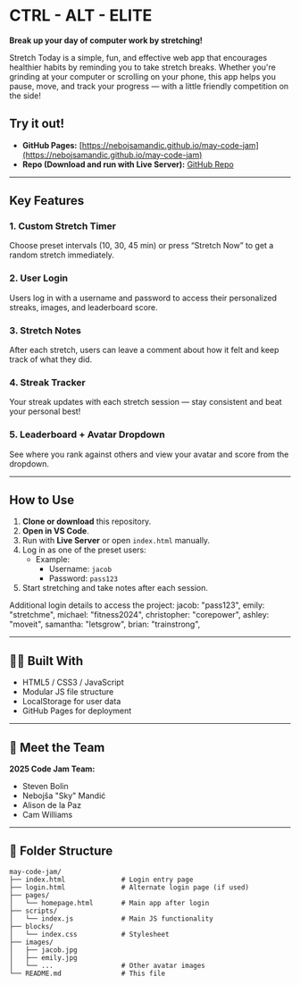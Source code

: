 # CTRL - ALT - ELITE

**Break up your day of computer work by stretching!**

Stretch Today is a simple, fun, and effective web app that encourages healthier habits by reminding you to take stretch breaks. Whether you're grinding at your computer or scrolling on your phone, this app helps you pause, move, and track your progress — with a little friendly competition on the side!

## Try it out!
- **GitHub Pages:** [https://nebojsamandic.github.io/may-code-jam](https://nebojsamandic.github.io/may-code-jam)
- **Repo (Download and run with Live Server):** [GitHub Repo](https://github.com/nebojsamandic/may-code-jam)

---

## Key Features

### 1. **Custom Stretch Timer**
Choose preset intervals (10, 30, 45 min) or press “Stretch Now” to get a random stretch immediately.

### 2. **User Login**
Users log in with a username and password to access their personalized streaks, images, and leaderboard score.

### 3. **Stretch Notes**
After each stretch, users can leave a comment about how it felt and keep track of what they did.

### 4. **Streak Tracker**
Your streak updates with each stretch session — stay consistent and beat your personal best!

### 5. **Leaderboard + Avatar Dropdown**
See where you rank against others and view your avatar and score from the dropdown.

---

## How to Use

1. **Clone or download** this repository.
2. **Open in VS Code**.
3. Run with **Live Server** or open `index.html` manually.
4. Log in as one of the preset users:
   - Example:
     - Username: `jacob`
     - Password: `pass123`
5. Start stretching and take notes after each session.


Additional login details to access the project: 
  jacob: "pass123",
  emily: "stretchme",
  michael: "fitness2024",
  christopher: "corepower",
  ashley: "moveit",
  samantha: "letsgrow",
  brian: "trainstrong",

---

## 👨‍💻 Built With

- HTML5 / CSS3 / JavaScript
- Modular JS file structure
- LocalStorage for user data
- GitHub Pages for deployment

---

## 👥 Meet the Team

**2025 Code Jam Team:**
- Steven Bolin  
- Nebojša "Sky" Mandić  
- Alison de la Paz  
- Cam Williams

---

## 📂 Folder Structure

```text
may-code-jam/
├── index.html              # Login entry page
├── login.html              # Alternate login page (if used)
├── pages/
│   └── homepage.html       # Main app after login
├── scripts/
│   └── index.js            # Main JS functionality
├── blocks/
│   └── index.css           # Stylesheet
├── images/
│   ├── jacob.jpg
│   ├── emily.jpg
│   └── ...                 # Other avatar images
└── README.md               # This file

